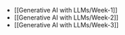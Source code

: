 - [[Generative AI with LLMs/Week-1]]
- [[Generative AI with LLMs/Week-2]]
- [[Generative AI with LLMs/Week-3]]
